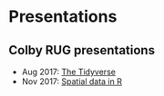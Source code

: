 # Presentations

## Colby RUG presentations

 * Aug 2017: [The Tidyverse](Presentation_ColbyRUG_AUG2017.html)
 * Nov 2017: [Spatial data in R](Presentation_ColbyRUG_NOV2017.html)

